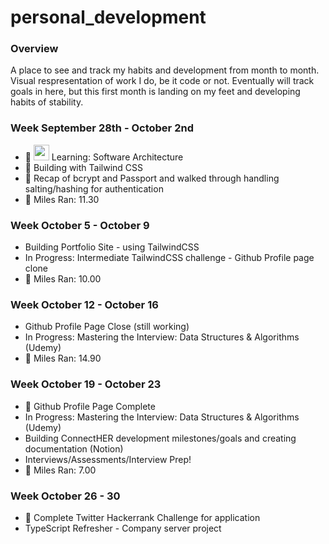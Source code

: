 # personal_development

### Overview

A place to see and track my habits and development from month to month. Visual respresentation of work I do, be it code or not. Eventually will track goals in here, but this first month is landing on my feet and developing habits of stability.

### Week September 28th - October 2nd

- 🎉 <img src="https://www.flaticon.com/svg/static/icons/svg/61/61109.svg" width="25" height="25" /> Learning: Software Architecture
- 🎉 Building with Tailwind CSS
- 🎉 Recap of bcrypt and Passport and walked through handling salting/hashing for authentication
- 🏃 Miles Ran: 11.30

### Week October 5 - October 9

- Building Portfolio Site - using TailwindCSS
- In Progress: Intermediate TailwindCSS challenge - Github Profile page clone 
- 🏃 Miles Ran: 10.00

### Week October 12 - October 16

- Github Profile Page Close (still working)
- In Progress: Mastering the Interview: Data Structures & Algorithms (Udemy)
- 🏃 Miles Ran: 14.90

### Week October 19 - October 23
- 🎉 Github Profile Page Complete
- In Progress: Mastering the Interview: Data Structures & Algorithms (Udemy)
- Building ConnectHER development milestones/goals and creating documentation (Notion)
- Interviews/Assessments/Interview Prep!
- 🏃 Miles Ran: 7.00

### Week October 26 - 30
- 🎉 Complete Twitter Hackerrank Challenge for application
- TypeScript Refresher - Company server project
